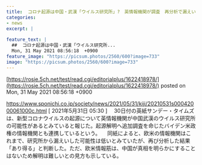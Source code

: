 ```yaml
---
title:  コロナ起源は中国・武漢「ウイルス研究所」?　英情報機関が調査　再分析で漏えいの可能性「あり得る」  
categories:
- news
excerpt: |
  
feature_text: |
  ##  コロナ起源は中国・武漢「ウイルス研究所...
  Mon, 31 May 2021 08:56:18  +0900
feature_image: "https://picsum.photos/2560/600?image=733"
image: "https://picsum.photos/2560/600?image=733"
---
```


[https://rosie.5ch.net/test/read.cgi/editorialplus/1622418978/](https://rosie.5ch.net/test/read.cgi/editorialplus/1622418978/)
posted on Mon, 31 May 2021 08:56:18  +0900

<!--more-->

https://www.sponichi.co.jp/society/news/2021/05/31/kiji/20210531s00042000061000c.html [ 2021年5月31日 05:30 ] 　30日付の英紙サンデー・タイムズは、新型コロナウイルスの起源について英情報機関が中国武漢のウイルス研究所の可能性があるとみていると報じた。起源解明へ追加調査を命じたバイデン米政権の情報機関とも連携しているという。 　同紙によると、欧米の情報機関はこれまで、研究所から漏えいした可能性は低いとみていたが、再び分析した結果「あり得る」と判断した。ただ、欧米情報筋は、中国が真相を明らかにすることはないため解明は難しいとの見方も示している。
